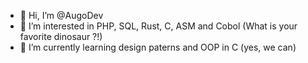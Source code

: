 - 👋 Hi, I’m @AugoDev
- 👀 I’m interested in PHP, SQL, Rust, C, ASM and Cobol (What is your favorite dinosaur ?!)
- 🌱 I’m currently learning design paterns and OOP in C (yes, we can)
<!-- - 💞️ I’m looking to collaborate on ...
- 📫 How to reach me ... -->

<!---
AugoDev/AugoDev is a ✨ special ✨ repository because its `README.md` (this file) appears on your GitHub profile.
You can click the Preview link to take a look at your changes.
--->
